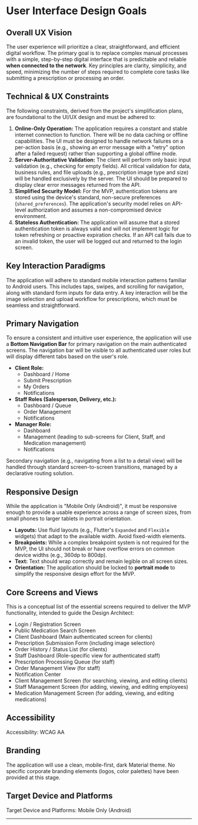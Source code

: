 # User Interface Design Goals

<!--docs/prd/[title].md-->

## Overall UX Vision

The user experience will prioritize a clear, straightforward, and efficient digital workflow. The primary goal is to replace complex manual processes with a simple, step-by-step digital interface that is predictable and reliable **when connected to the network**. Key principles are clarity, simplicity, and speed, minimizing the number of steps required to complete core tasks like submitting a prescription or processing an order.

## Technical & UX Constraints

The following constraints, derived from the project's simplification plans, are foundational to the UI/UX design and must be adhered to:

1.  **Online-Only Operation:** The application requires a constant and stable internet connection to function. There will be no data caching or offline capabilities. The UI must be designed to handle network failures on a per-action basis (e.g., showing an error message with a "retry" option after a failed request) rather than supporting a global offline mode.
2.  **Server-Authoritative Validation:** The client will perform only basic input validation (e.g., checking for empty fields). All critical validation for data, business rules, and file uploads (e.g., prescription image type and size) will be handled exclusively by the server. The UI should be prepared to display clear error messages returned from the API.
3.  **Simplified Security Model:** For the MVP, authentication tokens are stored using the device's standard, non-secure preferences (`shared_preferences`). The application's security model relies on API-level authorization and assumes a non-compromised device environment.
4.  **Stateless Authentication:** The application will assume that a stored authentication token is always valid and will not implement logic for token refreshing or proactive expiration checks. If an API call fails due to an invalid token, the user will be logged out and returned to the login screen.

## Key Interaction Paradigms

The application will adhere to standard mobile interaction patterns familiar to Android users. This includes taps, swipes, and scrolling for navigation, along with standard form inputs for data entry. A key interaction will be the image selection and upload workflow for prescriptions, which must be seamless and straightforward.

## Primary Navigation

To ensure a consistent and intuitive user experience, the application will use a **Bottom Navigation Bar** for primary navigation on the main authenticated screens. The navigation bar will be visible to all authenticated user roles but will display different tabs based on the user's role.

*   **Client Role:**
    *   Dashboard / Home
    *   Submit Prescription
    *   My Orders
    *   Notifications
*   **Staff Roles (Salesperson, Delivery, etc.):**
    *   Dashboard / Queue
    *   Order Management
    *   Notifications
*   **Manager Role:**
    *   Dashboard
    *   Management (leading to sub-screens for Client, Staff, and Medication management)
    *   Notifications

Secondary navigation (e.g., navigating from a list to a detail view) will be handled through standard screen-to-screen transitions, managed by a declarative routing solution.

## Responsive Design

While the application is "Mobile Only (Android)", it must be responsive enough to provide a usable experience across a range of screen sizes, from small phones to larger tablets in portrait orientation.

*   **Layouts:** Use fluid layouts (e.g., Flutter's `Expanded` and `Flexible` widgets) that adapt to the available width. Avoid fixed-width elements.
*   **Breakpoints:** While a complex breakpoint system is not required for the MVP, the UI should not break or have overflow errors on common device widths (e.g., 360dp to 800dp).
*   **Text:** Text should wrap correctly and remain legible on all screen sizes.
*   **Orientation:** The application should be locked to **portrait mode** to simplify the responsive design effort for the MVP.

## Core Screens and Views

This is a conceptual list of the essential screens required to deliver the MVP functionality, intended to guide the Design Architect:

*   Login / Registration Screen
*   Public Medication Search Screen
*   Client Dashboard (Main authenticated screen for clients)
*   Prescription Submission Form (including image selection)
*   Order History / Status List (for clients)
*   Staff Dashboard (Role-specific view for authenticated staff)
*   Prescription Processing Queue (for staff)
*   Order Management View (for staff)
*   Notification Center
*   Client Management Screen (for searching, viewing, and editing clients)
*   Staff Management Screen (for adding, viewing, and editing employees)
*   Medication Management Screen (for adding, viewing, and editing medications)

## Accessibility

Accessibility: WCAG AA

## Branding

The application will use a clean, mobile-first, dark Material theme. No specific corporate branding elements (logos, color palettes) have been provided at this stage.

## Target Device and Platforms

Target Device and Platforms: Mobile Only (Android)

---